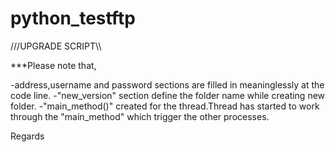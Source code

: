 # python_testftp

///UPGRADE SCRIPT\\\

***Please note that, 

-address,username and password sections are filled in meaninglessly at the code line.
-"new_version" section define the folder name while creating new folder.
-"main_method()" created for the thread.Thread has started to work through the "main_method" which trigger the other processes.

Regards
